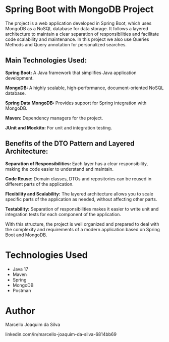 
# Spring Boot with MongoDB Project

The project is a web application developed in Spring Boot, which uses MongoDB as a NoSQL database for data storage. It follows a layered architecture to maintain a clear separation of responsibilities and facilitate code scalability and maintenance.
In this project we also use Queries Methods and Query annotation for personalized searches.

## Main Technologies Used:


**Spring Boot:** A Java framework that simplifies Java application development.

**MongoDB:** A highly scalable, high-performance, document-oriented NoSQL database.

**Spring Data MongoDB:** Provides support for Spring integration with MongoDB.

**Maven:** Dependency managers for the project.

**JUnit and Mockito:** For unit and integration testing.


## Benefits of the DTO Pattern and Layered Architecture:

**Separation of Responsibilities:** Each layer has a clear responsibility, making the code easier to understand and maintain.

**Code Reuse:** Domain classes, DTOs and repositories can be reused in different parts of the application.

**Flexibility and Scalability:** The layered architecture allows you to scale specific parts of the application as needed, without affecting other parts.

**Testability:** Separation of responsibilities makes it easier to write unit and integration tests for each component of the application.

With this structure, the project is well organized and prepared to deal with the complexity and requirements of a modern application based on Spring Boot and MongoDB.




# Technologies Used
- Java 17
- Maven
- Spring
- MongoDB
- Postman


# Author
Marcello Joaquim da Silva

linkedin.com/in/marcello-joaquim-da-silva-6814bb69